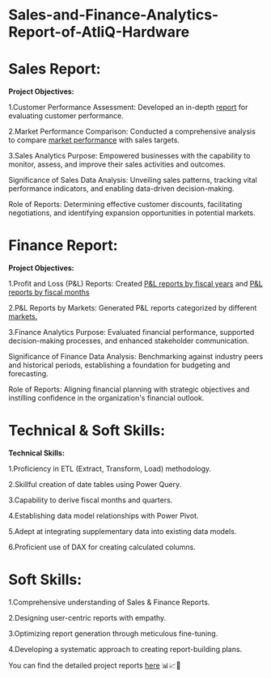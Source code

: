 # Sales-and-Finance-Analytics-Report-of-AtliQ-Hardware
# Sales Report:
**Project Objectives:**

1.Customer Performance Assessment: Developed an in-depth [report](https://github.com/Manikantanaidu1729/Sales-and-Finance-Analytics-Report/blob/main/Sales-and-Finance-Analytics-Report/Customer%20Performance%20Report.pdf) for evaluating customer performance.

2.Market Performance Comparison: Conducted a comprehensive analysis to compare [market performance](https://github.com/Deepshikhagithub/Sales-and-Finance-Analytics-Report/blob/main/Market%20Performance%20vs%20Target%20Report%20of%20AtliQ%20Hardwares.pdf)  with sales targets.

3.Sales Analytics Purpose: Empowered businesses with the capability to monitor, assess, and improve their sales activities and outcomes.

Significance of Sales Data Analysis: Unveiling sales patterns, tracking vital performance indicators, and enabling data-driven decision-making.

Role of Reports: Determining effective customer discounts, facilitating negotiations, and identifying expansion opportunities in potential markets.

# Finance Report:
**Project Objectives:**

1.Profit and Loss (P&L) Reports: Created [P&L reports by fiscal years](https://github.com/Deepshikhagithub/Sales-and-Finance-Analytics-Report/blob/main/P%26L%20Statement%20By%20Fiscal%20Years.pdf) and [P&L reports by fiscal months](https://github.com/Deepshikhagithub/Sales-and-Finance-Analytics-Report/blob/main/P%26L%20Statement%20By%20Fiscal%20Months.pdf)

2.P&L Reports by Markets: Generated P&L reports categorized by different [markets.](https://github.com/Deepshikhagithub/Sales-and-Finance-Analytics-Report/blob/main/P%26L%20Statement%20By%20Markets.pdf) 

3.Finance Analytics Purpose: Evaluated financial performance, supported decision-making processes, and enhanced stakeholder communication.

Significance of Finance Data Analysis: Benchmarking against industry peers and historical periods, establishing a foundation for budgeting and forecasting.

Role of Reports: Aligning financial planning with strategic objectives and instilling confidence in the organization's financial outlook.

# Technical & Soft Skills:
**Technical Skills:**

1.Proficiency in ETL (Extract, Transform, Load) methodology.

2.Skillful creation of date tables using Power Query.

3.Capability to derive fiscal months and quarters.

4.Establishing data model relationships with Power Pivot.

5.Adept at integrating supplementary data into existing data models.

6.Proficient use of DAX for creating calculated columns.

# Soft Skills:
1.Comprehensive understanding of Sales & Finance Reports.

2.Designing user-centric reports with empathy.

3.Optimizing report generation through meticulous fine-tuning.

4.Developing a systematic approach to creating report-building plans.

You can find the detailed project reports [here](https://github.com/Deepshikhagithub/Sales-and-Finance-Analytics-Report) 📊📈📂
